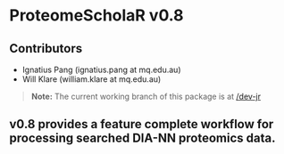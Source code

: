 # ProteomeScholaR v0.8

## Contributors 
* Ignatius Pang (ignatius.pang at mq.edu.au) 
* Will Klare (william.klare at mq.edu.au) 

> **Note:** The current working branch of this package is at [/dev-jr](https://github.com/YourUsername/ProteomeScholaR/tree/dev-jr)

## v0.8 provides a feature complete workflow for processing searched DIA-NN proteomics data.